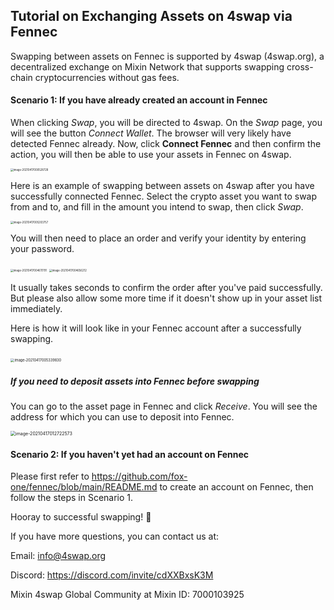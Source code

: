 ## Tutorial on Exchanging Assets on 4swap via Fennec 

Swapping between assets on Fennec is supported by 4swap (4swap.org), a decentralized exchange on Mixin Network that supports swapping cross-chain cryptocurrencies without gas fees. 



####  Scenario 1: If you have already created an account in Fennec

When clicking *Swap*, you will be directed to 4swap. On the *Swap* page, you will see the button *Connect Wallet*. The browser will very likely have detected Fennec already. Now, click **Connect Fennec** and then confirm the action, you will then be able to use your assets in Fennec on 4swap.  

<img src="./image-20210417000528728.png" alt="image-20210417000528728" style="zoom:30%;" />



Here is an example of swapping between assets on 4swap after you have successfully connected Fennec. Select the crypto asset you want to swap from and to, and fill in the amount you intend to swap, then click *Swap*. 

<img src="./image-20210417005203757.png" alt="image-20210417005203757" style="zoom:30%;" />



You will then need to place an order and verify your identity by entering your password. 

<img src="./image-20210417004611791.png" alt="image-20210417004611791" style="zoom:30%;" />

<img src="./image-20210417004656212.png" alt="image-20210417004656212" style="zoom:30%;" />



It usually takes seconds to confirm the order after you've paid successfully. But please also allow some more time if it doesn't show up in your asset list immediately. 

 Here is how it will look like in your Fennec account after a successfully swapping.



​                                                                               <img src="./image-20210417005339830.png" alt="image-20210417005339830" style="zoom:40%;" /> 



##### If you need to deposit assets into Fennec before swapping 

You can go to the asset page in Fennec and click *Receive*. You will see the address for which you can use to deposit into Fennec. 

<img src="./image-20210417012722573.png" alt="image-20210417012722573" style="zoom:50%;" />

 



#### Scenario 2: If you haven't yet had an account on Fennec

Please first refer to https://github.com/fox-one/fennec/blob/main/README.md to create an account on Fennec, then follow the steps in Scenario 1. 



Hooray to successful swapping! 🎉



If you have more questions, you can contact us at:

Email: info@4swap.org

Discord: https://discord.com/invite/cdXXBxsK3M

Mixin 4swap Global Community at Mixin ID: 7000103925







